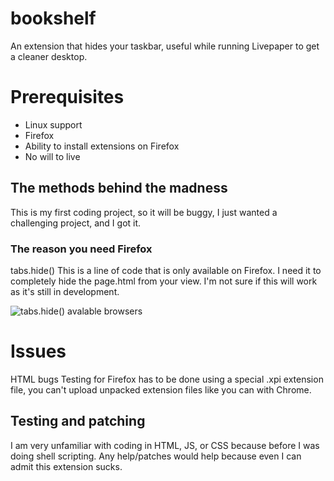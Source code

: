 # bookshelf
An extension that hides your taskbar, useful while running Livepaper to get a cleaner desktop.
# Prerequisites
- Linux support
- Firefox 
- Ability to install extensions on Firefox
- No will to live
## The methods behind the madness
This is my first coding project, so it will be buggy, I just wanted a challenging project, and I got it.

### The reason you need Firefox
tabs.hide()
This is a line of code that is only available on Firefox. I need it to completely hide the page.html from your view. I'm not sure if this will work as it's still in development.

![tabs.hide() avalable browsers](https://github.com/grumpyman12601/bookshelf/assets/101584530/5bf6ff0f-3f7d-4139-8f56-7e100737b676)

# Issues
HTML bugs
Testing for Firefox has to be done using a special .xpi extension file, you can't upload unpacked extension files like you can with Chrome.

## Testing and patching
I am very unfamiliar with coding in HTML, JS, or CSS because before I was doing shell scripting.
Any help/patches would help because even I can admit this extension sucks.
